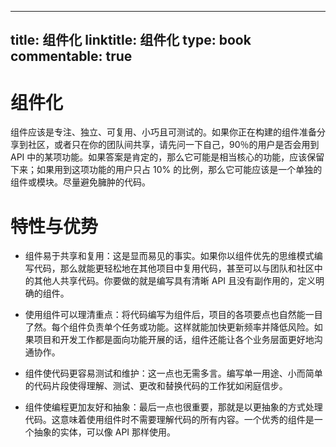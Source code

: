 
---
title: 组件化
linktitle: 组件化
type: book
commentable: true
---

# 组件化

组件应该是专注、独立、可复用、小巧且可测试的。如果你正在构建的组件准备分享到社区，或者只在你的团队间共享，请先问一下自己，90％的用户是否会用到 API 中的某项功能。如果答案是肯定的，那么它可能是相当核心的功能，应该保留下来；如果用到这项功能的用户只占 10% 的比例，那么它可能应该是一个单独的组件或模块。尽量避免臃肿的代码。

# 特性与优势

- 组件易于共享和复用：这是显而易见的事实。如果你以组件优先的思维模式编写代码，那么就能更轻松地在其他项目中复用代码，甚至可以与团队和社区中的其他人共享代码。你要做的就是编写具有清晰 API 且没有副作用的，定义明确的组件。

- 使用组件可以理清重点：将代码编写为组件后，项目的各项要点也自然能一目了然。每个组件负责单个任务或功能。这样就能加快更新频率并降低风险。如果项目和开发工作都是面向功能开展的话，组件还能让各个业务层面更好地沟通协作。

- 组件使代码更容易测试和维护：这一点也无需多言。编写单一用途、小而简单的代码片段使得理解、测试、更改和替换代码的工作犹如闲庭信步。

- 组件使编程更加友好和抽象：最后一点也很重要，那就是以更抽象的方式处理代码。这意味着使用组件时不需要理解代码的所有内容。一个优秀的组件是一个抽象的实体，可以像 API 那样使用。

    